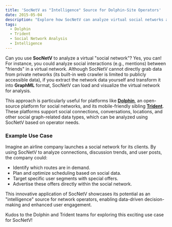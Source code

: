 ```yaml
---
title: 'SocNetV as "Intelligence" Source for Dolphin-Site Operators'
date: 2015-05-04
description: "Explore how SocNetV can analyze virtual social networks and provide insights for Dolphin and Trident platform operators."
tags:
  - Dolphin
  - Trident
  - Social Network Analysis
  - Intelligence
---
```


Can you use **SocNetV** to analyze a virtual "social network"? Yes, you can! For instance, you could analyze social interactions (e.g., mentions) between "friends" in a virtual network. Although SocNetV cannot directly grab data from private networks (its built-in web crawler is limited to publicly accessible data), if you extract the network data yourself and transform it into **GraphML** format, SocNetV can load and visualize the virtual network for analysis.

This approach is particularly useful for platforms like [**Dolphin**](http://www.boonex.com), an open-source platform for social networks, and its mobile-friendly sibling [**Trident**](http://www.online.me). These platforms support social connections, conversations, locations, and other social graph-related data types, which can be analyzed using SocNetV based on operator needs.

### Example Use Case

Imagine an airline company launches a social network for its clients. By using SocNetV to analyze connections, discussion trends, and user posts, the company could:

- Identify which routes are in demand.
- Plan and optimize scheduling based on social data.
- Target specific user segments with special offers.
- Advertise these offers directly within the social network.

This innovative application of SocNetV showcases its potential as an "intelligence" source for network operators, enabling data-driven decision-making and enhanced user engagement.

Kudos to the Dolphin and Trident teams for exploring this exciting use case for SocNetV!
